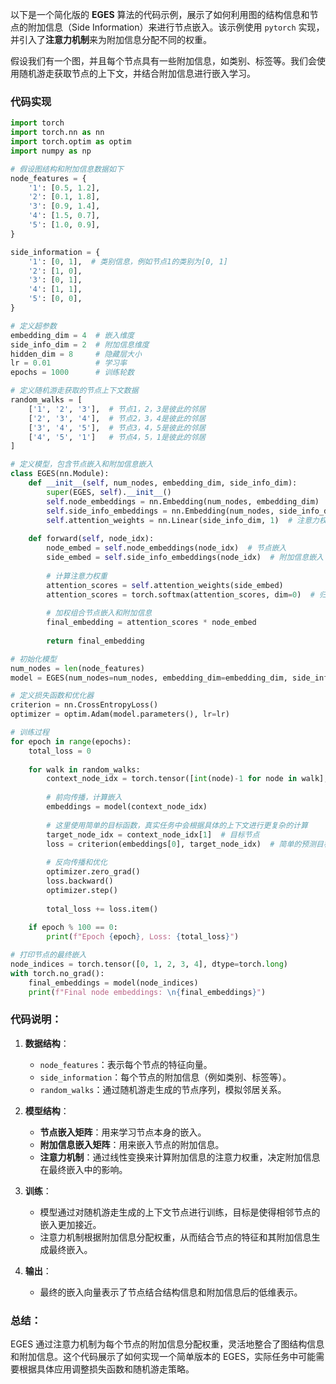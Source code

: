 以下是一个简化版的 **EGES** 算法的代码示例，展示了如何利用图的结构信息和节点的附加信息（Side Information）来进行节点嵌入。该示例使用 `pytorch` 实现，并引入了**注意力机制**来为附加信息分配不同的权重。

假设我们有一个图，并且每个节点具有一些附加信息，如类别、标签等。我们会使用随机游走获取节点的上下文，并结合附加信息进行嵌入学习。

### 代码实现

```python
import torch
import torch.nn as nn
import torch.optim as optim
import numpy as np

# 假设图结构和附加信息数据如下
node_features = {
    '1': [0.5, 1.2],
    '2': [0.1, 1.8],
    '3': [0.9, 1.4],
    '4': [1.5, 0.7],
    '5': [1.0, 0.9],
}

side_information = {
    '1': [0, 1],  # 类别信息，例如节点1的类别为[0, 1]
    '2': [1, 0],
    '3': [0, 1],
    '4': [1, 1],
    '5': [0, 0],
}

# 定义超参数
embedding_dim = 4  # 嵌入维度
side_info_dim = 2  # 附加信息维度
hidden_dim = 8     # 隐藏层大小
lr = 0.01          # 学习率
epochs = 1000      # 训练轮数

# 定义随机游走获取的节点上下文数据
random_walks = [
    ['1', '2', '3'],  # 节点1，2，3是彼此的邻居
    ['2', '3', '4'],  # 节点2，3，4是彼此的邻居
    ['3', '4', '5'],  # 节点3，4，5是彼此的邻居
    ['4', '5', '1']   # 节点4，5，1是彼此的邻居
]

# 定义模型，包含节点嵌入和附加信息嵌入
class EGES(nn.Module):
    def __init__(self, num_nodes, embedding_dim, side_info_dim):
        super(EGES, self).__init__()
        self.node_embeddings = nn.Embedding(num_nodes, embedding_dim)  # 节点嵌入矩阵
        self.side_info_embeddings = nn.Embedding(num_nodes, side_info_dim)  # 附加信息嵌入矩阵
        self.attention_weights = nn.Linear(side_info_dim, 1)  # 注意力权重计算
        
    def forward(self, node_idx):
        node_embed = self.node_embeddings(node_idx)  # 节点嵌入
        side_embed = self.side_info_embeddings(node_idx)  # 附加信息嵌入
        
        # 计算注意力权重
        attention_scores = self.attention_weights(side_embed)
        attention_scores = torch.softmax(attention_scores, dim=0)  # 归一化
        
        # 加权组合节点嵌入和附加信息
        final_embedding = attention_scores * node_embed
        
        return final_embedding

# 初始化模型
num_nodes = len(node_features)
model = EGES(num_nodes=num_nodes, embedding_dim=embedding_dim, side_info_dim=side_info_dim)

# 定义损失函数和优化器
criterion = nn.CrossEntropyLoss()
optimizer = optim.Adam(model.parameters(), lr=lr)

# 训练过程
for epoch in range(epochs):
    total_loss = 0
    
    for walk in random_walks:
        context_node_idx = torch.tensor([int(node)-1 for node in walk], dtype=torch.long)  # 随机游走中的节点索引
        
        # 前向传播，计算嵌入
        embeddings = model(context_node_idx)
        
        # 这里使用简单的目标函数，真实任务中会根据具体的上下文进行更复杂的计算
        target_node_idx = context_node_idx[1]  # 目标节点
        loss = criterion(embeddings[0], target_node_idx)  # 简单的预测目标
        
        # 反向传播和优化
        optimizer.zero_grad()
        loss.backward()
        optimizer.step()
        
        total_loss += loss.item()
    
    if epoch % 100 == 0:
        print(f"Epoch {epoch}, Loss: {total_loss}")

# 打印节点的最终嵌入
node_indices = torch.tensor([0, 1, 2, 3, 4], dtype=torch.long)
with torch.no_grad():
    final_embeddings = model(node_indices)
    print(f"Final node embeddings: \n{final_embeddings}")
```

### 代码说明：
1. **数据结构**：
   - `node_features`：表示每个节点的特征向量。
   - `side_information`：每个节点的附加信息（例如类别、标签等）。
   - `random_walks`：通过随机游走生成的节点序列，模拟邻居关系。

2. **模型结构**：
   - **节点嵌入矩阵**：用来学习节点本身的嵌入。
   - **附加信息嵌入矩阵**：用来嵌入节点的附加信息。
   - **注意力机制**：通过线性变换来计算附加信息的注意力权重，决定附加信息在最终嵌入中的影响。

3. **训练**：
   - 模型通过对随机游走生成的上下文节点进行训练，目标是使得相邻节点的嵌入更加接近。
   - 注意力机制根据附加信息分配权重，从而结合节点的特征和其附加信息生成最终嵌入。

4. **输出**：
   - 最终的嵌入向量表示了节点结合结构信息和附加信息后的低维表示。

### 总结：
EGES 通过注意力机制为每个节点的附加信息分配权重，灵活地整合了图结构信息和附加信息。这个代码展示了如何实现一个简单版本的 EGES，实际任务中可能需要根据具体应用调整损失函数和随机游走策略。